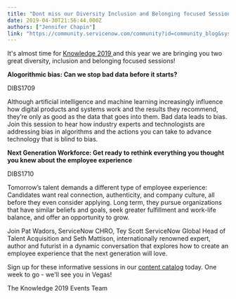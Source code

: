 ```yaml
---
title: "Dont miss our Diversity Inclusion and Belonging focused Sessions at Knowledge "
date: 2019-04-30T21:56:44.000Z
authors: ["Jennifer Chapin"]
link: "https://community.servicenow.com/community?id=community_blog&sys_id=db63500fdbc1fb4454250b55ca9619f6"
---
```

<p>It&#39;s almost time for <a href="https://knowledge.servicenow.com/" rel="nofollow">Knowledge 2019 </a>and this year we are bringing you two great diversity, inclusion and belonging focused sessions! </p>
<p><strong>Alogorithmic bias: Can we stop bad data before it starts?</strong></p>
<p>DIBS1709</p>
<p>Although artificial intelligence and machine learning increasingly influence how digital products and systems work and the results they recommend, they’re only as good as the data that goes into them. Bad data leads to bias. Join this session to hear how industry experts and technologists are addressing bias in algorithms and the actions you can take to advance technology that is blind to bias.</p>
<p><strong>Next Generation Workforce: Get ready to rethink everything you thought you knew about the employee experience</strong></p>
<p>DIBS1710 </p>
<p>Tomorrow’s talent demands a different type of employee experience: Candidates want real connection, authenticity, and company culture, all before they even consider applying. Long term, they pursue organizations that have similar beliefs and goals, seek greater fulfillment and work-life balance, and offer an opportunity to grow.</p>
<p>Join Pat Wadors, ServiceNow CHRO, Tey Scott ServiceNow Global Head of Talent Acquisition and Seth Mattison, internationally renowned expert, author and futurist in a dynamic conversation that explores how to create an employee experience that the next generation will love.</p>
<p>Sign up for these informative sessions in our <a href="https://www.servicenowevents.com/knowledge2019/event_agenda" rel="nofollow">content catalog</a> today. One week to go - we&#39;ll see you in Vegas!</p>
<p>The Knowledge 2019 Events Team</p>